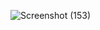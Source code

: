 ![Screenshot (153)](https://github.com/user-attachments/assets/2d60112b-578c-4d6a-a797-42acedc91eeb)
